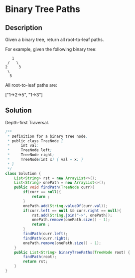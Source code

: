 # Binary Tree Paths
## Description
Given a binary tree, return all root-to-leaf paths.

For example, given the following binary tree:
```
   1
 /   \
2     3
 \
  5
```
All root-to-leaf paths are:

["1->2->5", "1->3"]
## Solution
Depth-first Traversal.  
```java
/**
 * Definition for a binary tree node.
 * public class TreeNode {
 *     int val;
 *     TreeNode left;
 *     TreeNode right;
 *     TreeNode(int x) { val = x; }
 * }
 */
class Solution {
    List<String> rst = new ArrayList<>();
    List<String> onePath = new ArrayList<>();
    public void findPath(TreeNode curr){
        if(curr == null){
            return ;
        }
        onePath.add(String.valueOf(curr.val));
        if(curr.left == null && curr.right == null){
            rst.add(String.join("->", onePath));
            onePath.remove(onePath.size() - 1);
            return ;
        }
        findPath(curr.left);
        findPath(curr.right);
        onePath.remove(onePath.size() - 1);
    }
    public List<String> binaryTreePaths(TreeNode root) {
        findPath(root);
        return rst;
    }
}
```
